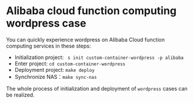 # Alibaba cloud function computing wordpress case

You can quickly experience wordpress on Alibaba Cloud function computing services in these steps:

- Initialization project: ` s init custom-container-wordpress -p alibaba`
- Enter project: `cd custom-container-wordpress`
- Deployment project: `make deploy`
- Synchronize NAS：`make sync-nas`

The whole process of initialization and deployment of `wordpress` cases can be realized.